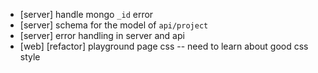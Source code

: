- [server] handle mongo `_id` error
- [server] schema for the model of `api/project`
- [server] error handling in server and api
- [web] [refactor] playground page css -- need to learn about good css style
